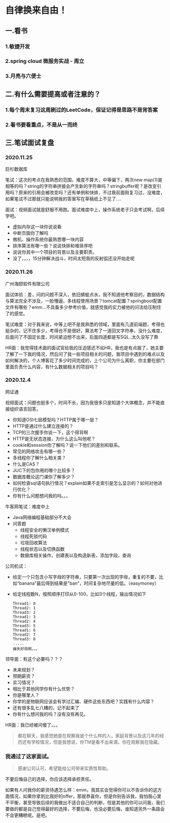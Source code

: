 # 自律换来自由！

## 一.看书

### 1.敏捷开发

### 2.spring cloud 微服务实战 - 周立

### 3.月亮与六便士



## 二.有什么需要提高或者注意的？

### 1.每个周末复习这周刷过的LeetCode，保证记得是思路不是背答案

### 2.看书要看重点，不是从一而终



## 三.笔试面试复盘

### 2020.11.25

巨杉数据库

笔试：这次的考点在我熟悉的范围，难度不算大，中等偏下，两次new map(1)是相等的吗？string的字符串拼接会产生新的字符串吗？stringbuffer呢？是改变引用吗？原来的引用会被改变吗？还有单例和快排，不过我前面刚复习过，没难度，如果笔试不过那就只能说明我的答案写在草稿纸上不见了....

面试：视频面试就是舒服不用跑。面试难度中上，操作系统老子只会考试啊，后续学吧。

- 虚拟内存这一块你说说看
- 中断页面你了解吗
- 微机、操作系统你最熟悉哪一块内容
- 排序算法有哪一些？说说快排和堆排序吧
- 说说你其中一个项目的背景以及主要职责。
- 没了，，，，15分钟解决战斗，时间太短我的反射弧还没开始走呢



### 2020.11.26

广州海颐软件有限公司

面试体验：差，问的问题不深入，依旧蜻蜓点水，我不知道他考察目的，数据结构与算法完全不涉及，一脸懵逼，多线程使用场景？tomcat配置？springboot配置文件有哪些？emm...不具备多少参考价值，就感觉我的实力被他的问法给压制住了的感觉。

笔试难度：对于我来说，中等上吧不是我熟悉的领域，里面有几道前端题，考得也挺杂的，记不住多少，考得也不是很好，算法考了一道回文字符串，没什么难度，后面问了不固定长度，时间紧迫想不出来，后面四道都是写SQL..太久没写了靠

HR面：我觉得技术面的面试官给我的压迫感还不如HR，我也是有点服了，她主要了解了一下我的情况，然后问了我一些项目相关的问题，我项目中遇到的难点以及如何解决的，个人博客花了多少时间完成的，上个公司为什么离职，你主要在部门里面负责什么内容，有什么数据相关的项目吗？



### 2020.12.4

网证通

视频面试：问题也挺多个，时间不长，因为我很多只是知道个大体概念，并不能直接组织语言回答。

- 你知道OSI七层模型吗？HTTP属于哪一层？
- HTTP是通过什么建立连接的？
- TCP的三次握手你说一下，这个得背啊
- HTTP是无状态连接，为什么这么叫他呢？
- cookie和session你了解吗？说一下他们的差别和联系。
- 常见的网络攻击有哪一些？
- 多线程你了解什么相关类？
- 什么是CAS？
- JUC下的包你用的哪个比较多？
- 数据库概论这门课你了解多少？
- 如何检查sql语句执行情况？explain如果不走索引是怎么显示的？如何对他进行优化？
- 你有什么问题想问我的吗。。。

牛客网笔试：难度中上

- Java网络编程基础部分不大会
- 问答题
  - 线程安全的懒汉单例模式
  - 线程死锁代码
  - 垃圾回收算法
  - 线程状态以及切换函数
  - 数据库相关操作，创建表以及构造新表，添加字段，查询

公司机试：

- 给定一个只包含小写字母的字符串，只要第一次出现的字母，重复的不要，比如“banana”最后得到结果是"ban"，时间复杂地尽量的低。（easymoney）

- 给定线程数N，按照顺序打印从0-100，比如3个线程，输出情况如下

  ```
  Thread1: 0
  Thread2: 1
  Thread3: 2
  Thread1: 3
  Thread2: 4
  Thread3: 5
  Thread1: 6
  Thread2: 7
  Thread3: 8
  .....
  痛失好局啊。。。
  ```

领导面：有这个必要吗？？？

- 未来规划？
- 预期薪资？
- 实习情况？
- 相比于其他同学你有什么优势？
- 你是哪里人？
- 你学的是物联网应该会有学过汇编、硬件这些东西吧？实践有什么内容？
- 还有很多乱七八糟的，记不起来了
- 你有什么想问我的吗？没有没有再见。

HR面：我已经被问傻了。。。

> 都在聊天，我感觉她是在观察我是个什么样的人，家庭背景以及这几年的经历还有学校情况，但是我想说，你TM是看不出来滴，你在观察我在隐藏。

### 我通过了这家面试。

> 感谢公司认可，希望能给公司带来实质性帮助。

不要后悔自己的选择，你应该选择承担责任。

如果有人问我你的薪资待遇怎么样：emm，我其实会觉得你可以不告诉你的这方面情况，如果你拿到比我好的offer，那就恭喜你，但是你别告诉我，我怕我心里不平衡，甚至导致后续的我做出不适合自己的判断，但是其他的你可以问我，我们要做的都是自己觉得最好的选择，不要后悔，也没必要后悔，谁知道另外一条路会不会更糟糕呢。是吧。